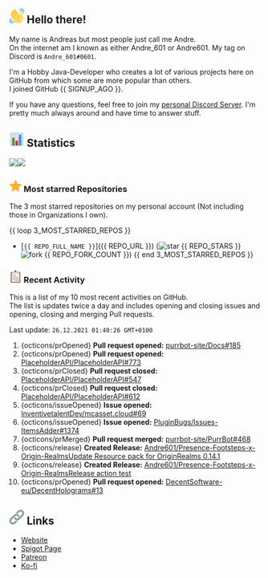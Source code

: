<!-- Links -->
[purr]: https://purrbot.site
[discord]: https://discord.gg/6dazXp6
[website]: https://andre601.ch
[spigot]: https://www.spigotmc.org/resources/authors/56829/
[patreon]: https://patreon.com/andre_601
[ko-fi]: https://ko-fi.com/andre_601

<!-- SVGs -->
[star]: https://cdn.jsdelivr.net/gh/Readme-Workflows/Readme-Icons@main/icons/octicons/StarredRepository.svg
[fork]: https://cdn.jsdelivr.net/gh/Readme-Workflows/Readme-Icons@main/icons/octicons/ForkedRepository.svg

## <img alt="emoji" src="https://raw.githubusercontent.com/twitter/twemoji/master/assets/svg/1f44b.svg" height="30em"> Hello there!
My name is Andreas but most people just call me Andre.  
On the internet am I known as either Andre_601 or Andre601. My tag on Discord is `Andre_601#0601`.

I'm a Hobby Java-Developer who creates a lot of various projects here on GitHub from which some are more popular than others.  
I joined GitHub {{ SIGNUP_AGO }}.

If you have any questions, feel free to join my [personal Discord Server][discord]. I'm pretty much always around and have time to answer stuff.

## <img alt="emoji" src="https://raw.githubusercontent.com/twitter/twemoji/master/assets/svg/1f4ca.svg" height="30em"> Statistics
<img height="195px" src="https://github-readme-stats.vercel.app/api?username=Andre601&show_icons=true&hide_rank=true&title_color=3498db&bg_color=ffffff00&text_color=718096&disable_animations=true"><img height="195px" src="https://github-readme-stats.vercel.app/api/top-langs?username=Andre601&layout=compact&title_color=3498db&bg_color=ffffff00&text_color=718096">

### <img alt="emoji" src="https://raw.githubusercontent.com/twitter/twemoji/master/assets/svg/2b50.svg" height="25em"> Most starred Repositories
The 3 most starred repositories on my personal account (Not including those in Organizations I own).

{{ loop 3_MOST_STARRED_REPOS }}
- [`{{ REPO_FULL_NAME }}`]({{ REPO_URL }}) (![star] {{ REPO_STARS }} ![fork] {{ REPO_FORK_COUNT }})
{{ end 3_MOST_STARRED_REPOS }}

### <img alt="emoji" src="https://raw.githubusercontent.com/twitter/twemoji/master/assets/svg/1f4cb.svg" height="25em"> Recent Activity
This is a list of my 10 most recent activities on GitHub.  
The list is updates twice a day and includes opening and closing issues and opening, closing and merging Pull requests.

<!--RECENT_ACTIVITY:last_update-->
Last update: `26.12.2021 01:40:26 GMT+0100`
<!--RECENT_ACTIVITY:last_update_end-->
<!--RECENT_ACTIVITY:start-->
1. {octicons/prOpened} **Pull request opened:** [purrbot-site/Docs#185](https://github.com/purrbot-site/Docs/pull/185)
2. {octicons/prOpened} **Pull request opened:** [PlaceholderAPI/PlaceholderAPI#773](https://github.com/PlaceholderAPI/PlaceholderAPI/pull/773)
3. {octicons/prClosed} **Pull request closed:** [PlaceholderAPI/PlaceholderAPI#547](https://github.com/PlaceholderAPI/PlaceholderAPI/pull/547)
4. {octicons/prClosed} **Pull request closed:** [PlaceholderAPI/PlaceholderAPI#612](https://github.com/PlaceholderAPI/PlaceholderAPI/pull/612)
5. {octicons/issueOpened} **Issue opened:** [InventivetalentDev/mcasset.cloud#69](https://github.com/InventivetalentDev/mcasset.cloud/issues/69)
6. {octicons/issueOpened} **Issue opened:** [PluginBugs/Issues-ItemsAdder#1374](https://github.com/PluginBugs/Issues-ItemsAdder/issues/1374)
7. {octicons/prMerged} **Pull request merged:** [purrbot-site/PurrBot#468](https://github.com/purrbot-site/PurrBot/pull/468)
8. {octicons/release} **Created Release:** [Andre601/Presence-Footsteps-x-Origin-RealmsUpdate Resource pack for OriginRealms 0.14.1](https://github.com/Andre601/Presence-Footsteps-x-Origin-Realms/releases/tag/0.14.1)
9. {octicons/release} **Created Release:** [Andre601/Presence-Footsteps-x-Origin-RealmsRelease action test](https://github.com/Andre601/Presence-Footsteps-x-Origin-Realms/releases/tag/0.14.1-t1)
10. {octicons/prOpened} **Pull request opened:** [DecentSoftware-eu/DecentHolograms#13](https://github.com/DecentSoftware-eu/DecentHolograms/pull/13)
<!--RECENT_ACTIVITY:end-->

## <img alt="emoji" src="https://raw.githubusercontent.com/twitter/twemoji/master/assets/svg/1f517.svg" height="30em"> Links
- [Website]
- [Spigot Page][spigot]
- [Patreon]
- [Ko-fi]
